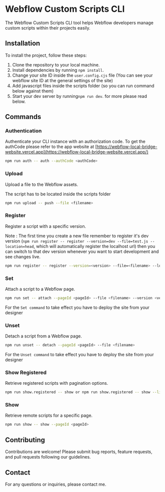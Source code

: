 # Webflow Custom Scripts CLI

The Webflow Custom Scripts CLI tool helps Webflow developers manage custom scripts within their projects easily.

## Installation

To install the project, follow these steps:

1. Clone the repository to your local machine.
2. Install dependencies by running `npm install`.
3. Change your site ID inside the `user.config.cjs` file (You can see your webflow site ID at the general settings of the site)
4. Add javascript files inside the scripts folder (so you can run command below against them)
5. Start your dev server by running`npm run dev`. for more please read below.


## Commands

### Authentication

Authenticate your CLI instance with an authorization code.
To get the authCode please refer to the app website at [https://webflow-local-bridge-website.vercel.app](https://webflow-local-bridge-website.vercel.app/)

```bash
npm run auth -- auth --authCode <authCode>
```

### Upload

Upload a file to the Webflow assets.

The script has to be located inside the scripts folder

```bash
npm run upload -- push --file <filename>
```

### Register

Register a script with a specific version.

Note : The first time you create a new file remember to register it's dev version (`npm run register -- register --version=dev --file=test.js --location=head`, which will automatically register the localhost url) then you can switch to that dev version whenever you want to start development and see changes live.


```bash
npm run register -- register --version=<version> --file=<filename> --location=<location>

```

### Set

Attach a script to a Webflow page.

```bash
npm run set -- attach --pageId <pageId> --file <filename> --version <version> --location <location>
```

For the `Set command` to take effect you have to deploy the site from your designer


### Unset

Detach a script from a Webflow page.

```bash
npm run unset -- detach --pageId <pageId> --file <filename>

```
For the `Unset command` to take effect you have to deploy the site from your designer


### Show Registered

Retrieve registered scripts with pagination options.

```bash
npm run show.registered -- show or npm run show.registered -- show --limit=<limit> --offset=<offset>
```

### Show

Retrieve remote scripts for a specific page.

```bash
npm run show -- show --pageId <pageId>
```

## Contributing

Contributions are welcome! Please submit bug reports, feature requests, and pull requests following our guidelines.


## Contact

For any questions or inquiries, please contact me.
